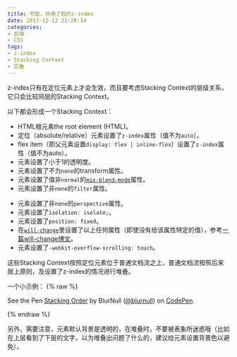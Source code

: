 ```yaml
---
title: 可能，你用了假的z-index
date: 2017-12-12 21:28:14
categories:
- 前端
- CSS
tags:
- z-index
- Stacking Context
- 层叠
---
```


z-index只有在定位元素上才会生效，而且要考虑Stacking Context的层级关系，它只会比较同层的Stacking Context。

以下都会形成一个Stacking Context：
* HTML根元素the root element (HTML)。
* 定位（absolute/relative）元素设置了`z-index`属性（值不为`auto`）。
* flex item（即父元素设置`display: flex | inline-flex`）设置了`z-index`属性（值不为auto）。
* 元素设置了小于1的透明度。
* 元素设置了不为`none`的transform属性。
* 元素设置了值非`normal`的[`mix-blend-mode`](https://developer.mozilla.org/en-US/docs/Web/CSS/mix-blend-mode)属性。
* 元素设置了非`none`的`filter`属性。
<!--more-->
* 元素设置了非`none`的`perspective`属性。
* 元素设置了`isolation: isolate;`。
* 元素设置了`position: fixed`。
* 在[`will-change`](https://developer.mozilla.org/en-US/docs/Web/CSS/will-change)里设置了以上任何属性（即使没有给该属性特定的值），参考[一篇will-change博文](https://dev.opera.com/articles/css-will-change-property/)。
* 元素设置了`-webkit-overflow-scrolling: touch`。

这些Stacking Context按照定位元素位于普通文档流之上，普通文档流按照后来居上原则，及设置了z-index的情况进行堆叠。

一个小示例：
{% raw %}
<p data-height="265" data-theme-id="dark" data-slug-hash="GmmoaG" data-default-tab="css,result" data-user="blurnull" data-embed-version="2" data-pen-title="Stacking Order" data-preview="true" class="codepen">See the Pen <a href="https://codepen.io/blurnull/pen/GmmoaG/">Stacking Order</a> by BlurNull (<a href="https://codepen.io/blurnull">@blurnull</a>) on <a href="https://codepen.io">CodePen</a>.</p>
<script async src="https://production-assets.codepen.io/assets/embed/ei.js"></script>
{% endraw %}

另外，需要注意，元素默认背景是透明的，在堆叠时，不要被表象所迷惑哦（比如在上层看到了下层的文字，以为堆叠出问题了什么的，建议给元素设置背景色以避免）。